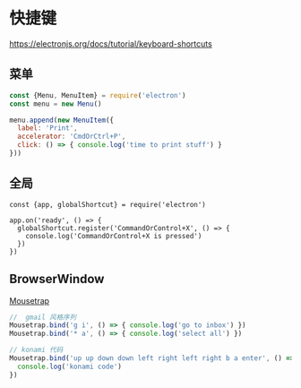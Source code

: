 快捷键
===

https://electronjs.org/docs/tutorial/keyboard-shortcuts


菜单
---

```javascript
const {Menu, MenuItem} = require('electron')
const menu = new Menu()

menu.append(new MenuItem({
  label: 'Print',
  accelerator: 'CmdOrCtrl+P',
  click: () => { console.log('time to print stuff') }
}))
```

全局
---

```
const {app, globalShortcut} = require('electron')
  
app.on('ready', () => {
  globalShortcut.register('CommandOrControl+X', () => {
    console.log('CommandOrControl+X is pressed')
  })
})
```

BrowserWindow
---

[Mousetrap](https://github.com/ccampbell/mousetrap)

```javascript
//  gmail 风格序列
Mousetrap.bind('g i', () => { console.log('go to inbox') })
Mousetrap.bind('* a', () => { console.log('select all') })

// konami 代码
Mousetrap.bind('up up down down left right left right b a enter', () => {
  console.log('konami code')
})
```

